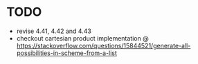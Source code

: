 # TODO

* revise 4.41, 4.42 and 4.43
* checkout cartesian product implementation @ https://stackoverflow.com/questions/15844521/generate-all-possibilities-in-scheme-from-a-list

